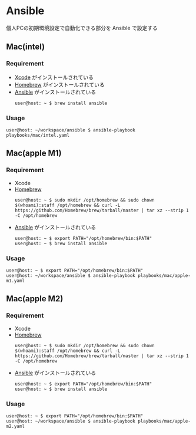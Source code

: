 # Ansible

個人PCの初期環境設定で自動化できる部分を Ansible で設定する

## Mac(intel)

### Requirement

- [Xcode](https://apps.apple.com/jp/app/xcode/id497799835) がインストールされている
- [Homebrew](https://brew.sh/index_ja) がインストールされている
- [Ansible](https://formulae.brew.sh/formula/ansible) がインストールされている
    ```ShellSession
    user@host: ~ $ brew install ansible
    ```

### Usage

```ShellSession
user@host: ~/workspace/ansible $ ansible-playbook playbooks/mac/intel.yaml
```

## Mac(apple M1)
### Requirement
- Xcode
- [Homebrew](https://docs.brew.sh/Installation)
    ```ShellSession
    user@host: ~ $ sudo mkdir /opt/homebrew && sudo chown $(whoami):staff /opt/homebrew && curl -L https://github.com/Homebrew/brew/tarball/master | tar xz --strip 1 -C /opt/homebrew
    ```
- [Ansible](https://formulae.brew.sh/formula/ansible) がインストールされている
    ```ShellSession
    user@host: ~ $ export PATH="/opt/homebrew/bin:$PATH"
    user@host: ~ $ brew install ansible
    ```

### Usage

```ShellSession
user@host: ~ $ export PATH="/opt/homebrew/bin:$PATH"
user@host: ~/workspace/ansible $ ansible-playbook playbooks/mac/apple-m1.yaml
```

## Mac(apple M2)
### Requirement
- Xcode
- [Homebrew](https://docs.brew.sh/Installation)
    ```ShellSession
    user@host: ~ $ sudo mkdir /opt/homebrew && sudo chown $(whoami):staff /opt/homebrew && curl -L https://github.com/Homebrew/brew/tarball/master | tar xz --strip 1 -C /opt/homebrew
    ```
- [Ansible](https://formulae.brew.sh/formula/ansible) がインストールされている
    ```ShellSession
    user@host: ~ $ export PATH="/opt/homebrew/bin:$PATH"
    user@host: ~ $ brew install ansible
    ```

### Usage
```ShellSession
user@host: ~ $ export PATH="/opt/homebrew/bin:$PATH"
user@host: ~/workspace/ansible $ ansible-playbook playbooks/mac/apple-m2.yaml
```
